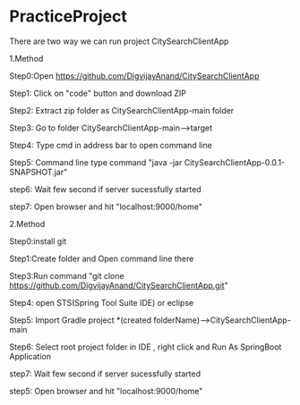 # PracticeProject

There are two way we can run project CitySearchClientApp

1.Method 


Step0:Open https://github.com/DigvijayAnand/CitySearchClientApp

Step1: Click on "code" button and download ZIP

Step2: Extract zip folder as CitySearchClientApp-main folder

Step3: Go to folder CitySearchClientApp-main-->target

Step4: Type cmd in address bar to open command line

Step5: Command line type command "java -jar CitySearchClientApp-0.0.1-SNAPSHOT.jar"

step6: Wait few second if server sucessfully started

step7: Open browser and hit "localhost:9000/home"






2.Method


Step0:install git 

Step1:Create folder and Open command line there

Step3:Run command "git clone https://github.com/DigvijayAnand/CitySearchClientApp.git"

Step4: open STS(Spring Tool Suite IDE) or eclipse

Step5: Import Gradle project *(created folderName)-->CitySearchClientApp-main

Step6: Select root project folder in IDE , right click and Run As SpringBoot Application

step7: Wait few second if server sucessfully started

step5: Open browser and hit "localhost:9000/home"



